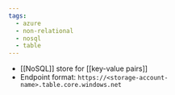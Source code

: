 ```yaml
---
tags:
  - azure
  - non-relational
  - nosql
  - table
---
```

- [[NoSQL]] store for [[key-value pairs]]
- Endpoint format: `https://<storage-account-name>.table.core.windows.net`